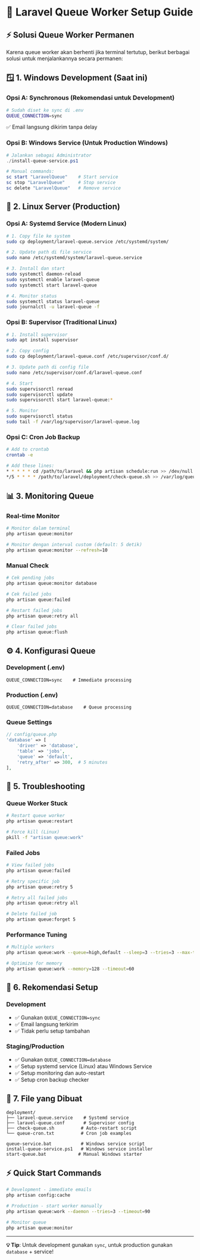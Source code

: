 # 🚀 Laravel Queue Worker Setup Guide

## ⚡ Solusi Queue Worker Permanen

Karena queue worker akan berhenti jika terminal tertutup, berikut berbagai solusi untuk menjalankannya secara permanen:

## 🪟 **1. Windows Development (Saat ini)**

### Opsi A: Synchronous (Rekomendasi untuk Development)
```bash
# Sudah diset ke sync di .env
QUEUE_CONNECTION=sync
```
✅ Email langsung dikirim tanpa delay

### Opsi B: Windows Service (Untuk Production Windows)
```powershell
# Jalankan sebagai Administrator
./install-queue-service.ps1

# Manual commands:
sc start "LaravelQueue"    # Start service
sc stop "LaravelQueue"     # Stop service
sc delete "LaravelQueue"   # Remove service
```

## 🐧 **2. Linux Server (Production)**

### Opsi A: Systemd Service (Modern Linux)
```bash
# 1. Copy file ke system
sudo cp deployment/laravel-queue.service /etc/systemd/system/

# 2. Update path di file service
sudo nano /etc/systemd/system/laravel-queue.service

# 3. Install dan start
sudo systemctl daemon-reload
sudo systemctl enable laravel-queue
sudo systemctl start laravel-queue

# 4. Monitor status
sudo systemctl status laravel-queue
sudo journalctl -u laravel-queue -f
```

### Opsi B: Supervisor (Traditional Linux)
```bash
# 1. Install supervisor
sudo apt install supervisor

# 2. Copy config
sudo cp deployment/laravel-queue.conf /etc/supervisor/conf.d/

# 3. Update path di config file
sudo nano /etc/supervisor/conf.d/laravel-queue.conf

# 4. Start
sudo supervisorctl reread
sudo supervisorctl update  
sudo supervisorctl start laravel-queue:*

# 5. Monitor
sudo supervisorctl status
sudo tail -f /var/log/supervisor/laravel-queue.log
```

### Opsi C: Cron Job Backup
```bash
# Add to crontab
crontab -e

# Add these lines:
* * * * * cd /path/to/laravel && php artisan schedule:run >> /dev/null 2>&1
*/5 * * * * /path/to/laravel/deployment/check-queue.sh >> /var/log/queue-check.log 2>&1
```

## 📊 **3. Monitoring Queue**

### Real-time Monitor
```bash
# Monitor dalam terminal
php artisan queue:monitor

# Monitor dengan interval custom (default: 5 detik)
php artisan queue:monitor --refresh=10
```

### Manual Check
```bash
# Cek pending jobs
php artisan queue:monitor database

# Cek failed jobs
php artisan queue:failed

# Restart failed jobs
php artisan queue:retry all

# Clear failed jobs
php artisan queue:flush
```

## ⚙️ **4. Konfigurasi Queue**

### Development (.env)
```env
QUEUE_CONNECTION=sync    # Immediate processing
```

### Production (.env)
```env
QUEUE_CONNECTION=database    # Queue processing
```

### Queue Settings
```php
// config/queue.php
'database' => [
    'driver' => 'database',
    'table' => 'jobs',
    'queue' => 'default',
    'retry_after' => 300,  # 5 minutes
],
```

## 🔧 **5. Troubleshooting**

### Queue Worker Stuck
```bash
# Restart queue worker
php artisan queue:restart

# Force kill (Linux)
pkill -f "artisan queue:work"
```

### Failed Jobs
```bash
# View failed jobs
php artisan queue:failed

# Retry specific job
php artisan queue:retry 5

# Retry all failed jobs  
php artisan queue:retry all

# Delete failed job
php artisan queue:forget 5
```

### Performance Tuning
```bash
# Multiple workers
php artisan queue:work --queue=high,default --sleep=3 --tries=3 --max-time=3600

# Optimize for memory
php artisan queue:work --memory=128 --timeout=60
```

## 🚀 **6. Rekomendasi Setup**

### Development
- ✅ Gunakan `QUEUE_CONNECTION=sync`
- ✅ Email langsung terkirim
- ✅ Tidak perlu setup tambahan

### Staging/Production  
- ✅ Gunakan `QUEUE_CONNECTION=database`
- ✅ Setup systemd service (Linux) atau Windows Service
- ✅ Setup monitoring dan auto-restart
- ✅ Setup cron backup checker

## 📝 **7. File yang Dibuat**

```
deployment/
├── laravel-queue.service    # Systemd service
├── laravel-queue.conf       # Supervisor config  
├── check-queue.sh          # Auto-restart script
└── queue-cron.txt          # Cron job examples

queue-service.bat           # Windows service script
install-queue-service.ps1   # Windows service installer
start-queue.bat            # Manual Windows starter
```

## ⚡ **Quick Start Commands**

```bash
# Development - immediate emails
php artisan config:cache

# Production - start worker manually  
php artisan queue:work --daemon --tries=3 --timeout=90

# Monitor queue
php artisan queue:monitor
```

---

**💡 Tip**: Untuk development gunakan `sync`, untuk production gunakan `database` + service!
